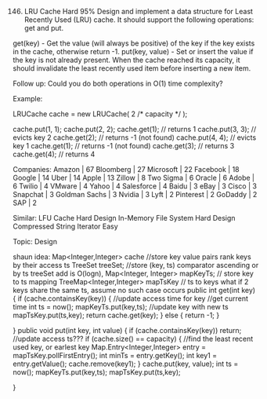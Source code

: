 146. LRU Cache
Hard
95%
Design and implement a data structure for Least Recently Used (LRU) cache. It should support the following operations: get and put.

get(key) - Get the value (will always be positive) of the key if the key exists in the cache, otherwise return -1.
put(key, value) - Set or insert the value if the key is not already present. When the cache reached its capacity, it should invalidate the least recently used item before inserting a new item.

Follow up:
Could you do both operations in O(1) time complexity?

Example:

LRUCache cache = new LRUCache( 2 /* capacity */ );

cache.put(1, 1);
cache.put(2, 2);
cache.get(1);       // returns 1
cache.put(3, 3);    // evicts key 2
cache.get(2);       // returns -1 (not found)
cache.put(4, 4);    // evicts key 1
cache.get(1);       // returns -1 (not found)
cache.get(3);       // returns 3
cache.get(4);       // returns 4

Companies: Amazon | 67 Bloomberg | 27 Microsoft | 22 Facebook | 18 Google | 14 Uber | 14 Apple | 13 Zillow | 8 Two Sigma | 6 Oracle | 6 Adobe | 6 Twilio | 4 VMware | 4 Yahoo | 4 Salesforce | 4 Baidu | 3 eBay | 3 Cisco | 3 Snapchat | 3 Goldman Sachs | 3 Nvidia | 3 Lyft | 2 Pinterest | 2 GoDaddy | 2 SAP | 2 

Similar: 
LFU Cache Hard
Design In-Memory File System Hard
Design Compressed String Iterator Easy

Topic: Design

shaun idea:
Map<Integer,Integer> cache //store key value pairs
rank keys by their access ts
TreeSet<Pair> treeSet; //store (key, ts) comparator ascending or by ts
treeSet add is O(logn),
Map<Integer, Integer> mapKeyTs; // store key to ts mapping
TreeMap<Integer,Integer> mapTsKey // ts to keys what if 2 keys share the same ts, assume no such case occurs 
public int get(int key) {
	if (cache.containsKey(key)) {
		//update access time for key
		//get current time
		int ts  = now();
		mapKeyTs.put(key,ts); //update key with new ts
		mapTsKey.put(ts,key);
		return cache.get(key);
	}
	else {
		return -1;
	}

}
public void put(int key, int value) {
	if (cache.containsKey(key)) return; //update access ts???
	if (cache.size() == capacity) {
		//find the least recent used key, or earlest key
		Map.Entry<Integer,Integer> entry = mapTsKey.pollFirstEntry();
		int minTs = entry.getKey();
		int key1 = entry.getValue();
		cache.remove(key1);
	}
	cache.put(key, value);
	int ts = now();
	mapKeyTs.put(key,ts);
	mapTsKey.put(ts,key);
	
}

